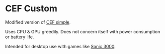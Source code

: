 # CEF Custom

Modified version of [CEF simple](https://github.com/chromiumembedded/cef).

Uses CPU & GPU greedily. Does not concern itself with power consumption or battery life. 

Intended for desktop use with games like [Sonic 3000](https://pixel-physics.seanmorr.is).
